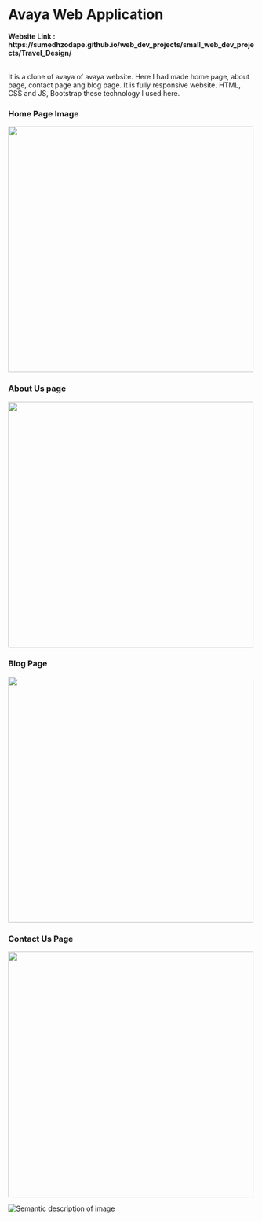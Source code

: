 <h1>Avaya Web Application</h1>
<strong>Website Link : https://sumedhzodape.github.io/web_dev_projects/small_web_dev_projects/Travel_Design/</strong>
<br>
<br>
<p>It is a clone of avaya of avaya website. Here I had made home page, about page, contact page ang blog page. It is fully responsive website. HTML, CSS and JS, Bootstrap these technology I used here.</p>

<h3>Home Page Image</h3>
<img src="/project-images/Home.png" width="500px"/>

<h3>About Us page</h3>
<img src="./project-images/about.png" width="500px"/>

<h3>Blog Page</h3>
<img src="./project-images/blog.png" width="500px"/>
  
<h3>Contact Us Page</h3>
<img src="./project-images/contact.png" height="500px"/>


![Semantic description of image](/project-images/contact.png "Image Title")
